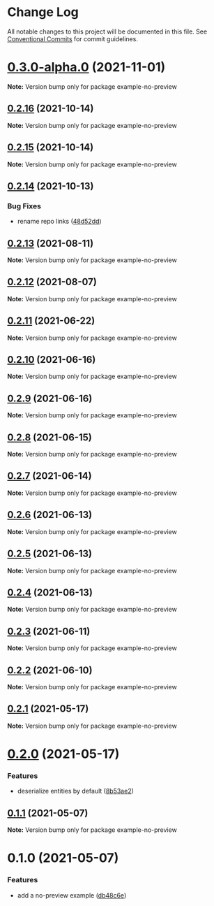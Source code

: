 # Change Log

All notable changes to this project will be documented in this file.
See [Conventional Commits](https://conventionalcommits.org) for commit guidelines.

# [0.3.0-alpha.0](https://github.com/chapter-three/next-drupal/compare/example-no-preview@0.2.16...example-no-preview@0.3.0-alpha.0) (2021-11-01)

**Note:** Version bump only for package example-no-preview





## [0.2.16](https://github.com/chapter-three/next-drupal/compare/example-no-preview@0.2.15...example-no-preview@0.2.16) (2021-10-14)

**Note:** Version bump only for package example-no-preview





## [0.2.15](https://github.com/chapter-three/next-drupal/compare/example-no-preview@0.2.14...example-no-preview@0.2.15) (2021-10-14)

**Note:** Version bump only for package example-no-preview





## [0.2.14](https://github.com/chapter-three/next-drupal/compare/example-no-preview@0.2.13...example-no-preview@0.2.14) (2021-10-13)


### Bug Fixes

* rename repo links ([48d52dd](https://github.com/chapter-three/next-drupal/commit/48d52dde79f69396ef706d152c03670117b6a480))





## [0.2.13](https://github.com/chapter-three/next-drupal/compare/example-no-preview@0.2.12...example-no-preview@0.2.13) (2021-08-11)

**Note:** Version bump only for package example-no-preview





## [0.2.12](https://github.com/chapter-three/next-drupal/compare/example-no-preview@0.2.11...example-no-preview@0.2.12) (2021-08-07)

**Note:** Version bump only for package example-no-preview





## [0.2.11](https://github.com/chapter-three/next-drupal/compare/example-no-preview@0.2.10...example-no-preview@0.2.11) (2021-06-22)

**Note:** Version bump only for package example-no-preview





## [0.2.10](https://github.com/chapter-three/next-drupal/compare/example-no-preview@0.2.9...example-no-preview@0.2.10) (2021-06-16)

**Note:** Version bump only for package example-no-preview





## [0.2.9](https://github.com/chapter-three/next-drupal/compare/example-no-preview@0.2.8...example-no-preview@0.2.9) (2021-06-16)

**Note:** Version bump only for package example-no-preview





## [0.2.8](https://github.com/chapter-three/next-drupal/compare/example-no-preview@0.2.7...example-no-preview@0.2.8) (2021-06-15)

**Note:** Version bump only for package example-no-preview





## [0.2.7](https://github.com/chapter-three/next-drupal/compare/example-no-preview@0.2.6...example-no-preview@0.2.7) (2021-06-14)

**Note:** Version bump only for package example-no-preview





## [0.2.6](https://github.com/chapter-three/next-drupal/compare/example-no-preview@0.2.5...example-no-preview@0.2.6) (2021-06-13)

**Note:** Version bump only for package example-no-preview





## [0.2.5](https://github.com/chapter-three/next-drupal/compare/example-no-preview@0.2.4...example-no-preview@0.2.5) (2021-06-13)

**Note:** Version bump only for package example-no-preview





## [0.2.4](https://github.com/chapter-three/next-drupal/compare/example-no-preview@0.2.3...example-no-preview@0.2.4) (2021-06-13)

**Note:** Version bump only for package example-no-preview





## [0.2.3](https://github.com/chapter-three/next-drupal/compare/example-no-preview@0.2.2...example-no-preview@0.2.3) (2021-06-11)

**Note:** Version bump only for package example-no-preview





## [0.2.2](https://github.com/chapter-three/next-drupal/compare/example-no-preview@0.2.1...example-no-preview@0.2.2) (2021-06-10)

**Note:** Version bump only for package example-no-preview





## [0.2.1](https://github.com/chapter-three/next-drupal/compare/example-no-preview@0.2.0...example-no-preview@0.2.1) (2021-05-17)

**Note:** Version bump only for package example-no-preview





# [0.2.0](https://github.com/chapter-three/next-drupal/compare/example-no-preview@0.1.1...example-no-preview@0.2.0) (2021-05-17)


### Features

* deserialize entities by default ([8b53ae2](https://github.com/chapter-three/next-drupal/commit/8b53ae222717b8983568194373be04903944a032))





## [0.1.1](https://github.com/chapter-three/next-drupal/compare/example-no-preview@0.1.0...example-no-preview@0.1.1) (2021-05-07)

**Note:** Version bump only for package example-no-preview





# 0.1.0 (2021-05-07)


### Features

* add a no-preview example ([db48c6e](https://github.com/chapter-three/next-drupal/commit/db48c6e90ae5100eafb25d3b5688b5ef8131c477))
